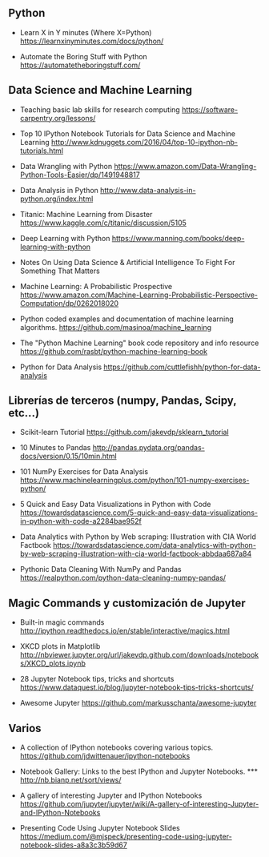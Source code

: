 ## Python

- Learn X in Y minutes (Where X=Python) <https://learnxinyminutes.com/docs/python/>

- Automate the Boring Stuff with Python <https://automatetheboringstuff.com/>

## Data Science and Machine Learning

- Teaching basic lab skills for research computing <https://software-carpentry.org/lessons/>

- Top 10 IPython Notebook Tutorials for Data Science and Machine Learning
    <http://www.kdnuggets.com/2016/04/top-10-ipython-nb-tutorials.html>

- Data Wrangling with Python <https://www.amazon.com/Data-Wrangling-Python-Tools-Easier/dp/1491948817>

- Data Analysis in Python <http://www.data-analysis-in-python.org/index.html>

- Titanic: Machine Learning from Disaster <https://www.kaggle.com/c/titanic/discussion/5105>

- Deep Learning with Python <https://www.manning.com/books/deep-learning-with-python>

- Notes On Using Data Science & Artificial Intelligence To Fight For Something That Matters

- Machine Learning: A Probabilistic Prospective <https://www.amazon.com/Machine-Learning-Probabilistic-Perspective-Computation/dp/0262018020>

- Python coded examples and documentation of machine learning algorithms. 
    <https://github.com/masinoa/machine_learning>

- The "Python Machine Learning" book code repository and info resource 
    <https://github.com/rasbt/python-machine-learning-book>

- Python for Data Analysis
    <https://github.com/cuttlefishh/python-for-data-analysis>

## Librerías de terceros (numpy, Pandas, Scipy, etc...)

- Scikit-learn Tutorial
    <https://github.com/jakevdp/sklearn_tutorial>

- 10 Minutes to Pandas <http://pandas.pydata.org/pandas-docs/version/0.15/10min.html>

- 101 NumPy Exercises for Data Analysis <https://www.machinelearningplus.com/python/101-numpy-exercises-python/>

- 5 Quick and Easy Data Visualizations in Python with Code <https://towardsdatascience.com/5-quick-and-easy-data-visualizations-in-python-with-code-a2284bae952f>

- Data Analytics with Python by Web scraping: Illustration with CIA World Factbook <https://towardsdatascience.com/data-analytics-with-python-by-web-scraping-illustration-with-cia-world-factbook-abbdaa687a84>

- Pythonic Data Cleaning With NumPy and Pandas <https://realpython.com/python-data-cleaning-numpy-pandas/>

## Magic Commands y customización de Jupyter

- Built-in magic commands
    <http://ipython.readthedocs.io/en/stable/interactive/magics.html>

- XKCD plots in Matplotlib
    <http://nbviewer.jupyter.org/url/jakevdp.github.com/downloads/notebooks/XKCD_plots.ipynb>

- 28 Jupyter Notebook tips, tricks and shortcuts
    <https://www.dataquest.io/blog/jupyter-notebook-tips-tricks-shortcuts/>

- Awesome Jupyter
    <https://github.com/markusschanta/awesome-jupyter>

## Varios

- A collection of IPython notebooks covering various topics.
    <https://github.com/jdwittenauer/ipython-notebooks>

- Notebook Gallery: Links to the best IPython and Jupyter Notebooks. ***
    <http://nb.bianp.net/sort/views/>

- A gallery of interesting Jupyter and IPython Notebooks
    <https://github.com/jupyter/jupyter/wiki/A-gallery-of-interesting-Jupyter-and-IPython-Notebooks>

- Presenting Code Using Jupyter Notebook Slides
    <https://medium.com/@mjspeck/presenting-code-using-jupyter-notebook-slides-a8a3c3b59d67>
